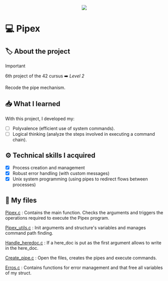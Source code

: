 <p align="center">
  <img src="https://github.com/ayogun/42-project-badges/blob/main/badges/pipexe.png">
</p>

# 💻 Pipex

## 🏷️ **About the project**
> [!IMPORTANT]
> 6th project of the 42 cursus ➡️ *Level 2*

Recode the pipe mechanism.

## 📥 **What I learned**
With this project, I developed my:
- [ ] Polyvalence (efficient use of system commands).
- [ ] Logical thinking (analyze the steps involved in executing a command chain).

## ⚙️ **Technical skills I acquired**
- [x] Process creation and management
- [x] Robust error handling (with custom messages)
- [x] Unix system programming (using pipes to redirect flows between processes)

## 📁 **My files**
<ins>Pipex.c</ins> : Contains the main function. Checks the arguments and triggers the operations required to execute the Pipex program.

<ins>Pipex_utils.c</ins> : Init arguments and structure's variables and manages command path finding.

<ins>Handle_heredoc.c</ins> : If a here_doc is put as the first argument allows to write in the here_doc.

<ins>Create_pipe.c</ins> : Open the files, creates the pipes and execute commands.

<ins>Erros.c</ins> : Contains functions for error management and that free all variables of my struct.
